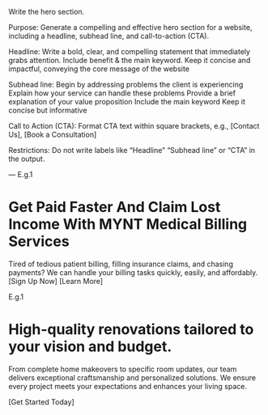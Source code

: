 Write the hero section. 

Purpose:
Generate a compelling and effective hero section for a website, including a headline, subhead line, and call-to-action (CTA).

Headline:
Write a bold, clear, and compelling statement that immediately grabs attention.
Include benefit & the main keyword.
Keep it concise and impactful, conveying the core message of the website


Subhead line:
Begin by addressing problems the client is experiencing
Explain how your service can handle these problems
Provide a brief explanation of your value proposition
Include the main keyword
Keep it concise but informative

Call to Action (CTA):
Format CTA text within square brackets, e.g., [Contact Us], [Book a Consultation] 

Restrictions: 
Do not write labels like “Headline” “Subhead line” or “CTA”  in the output. 

—
E.g.1

# Get Paid Faster And Claim Lost Income With MYNT Medical Billing Services
Tired of tedious patient billing, filling insurance claims, and chasing payments? We can handle your billing tasks quickly, easily, and affordably.
[Sign Up Now]  [Learn More]

E.g.1
# High-quality renovations tailored to your vision and budget.

From complete home makeovers to specific room updates, our team delivers exceptional craftsmanship and personalized solutions. We ensure every project meets your expectations and enhances your living space.

[Get Started Today]